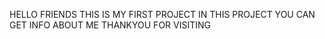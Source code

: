 HELLO FRIENDS THIS IS MY FIRST PROJECT 
IN THIS PROJECT YOU CAN GET INFO ABOUT ME
THANKYOU FOR VISITING
